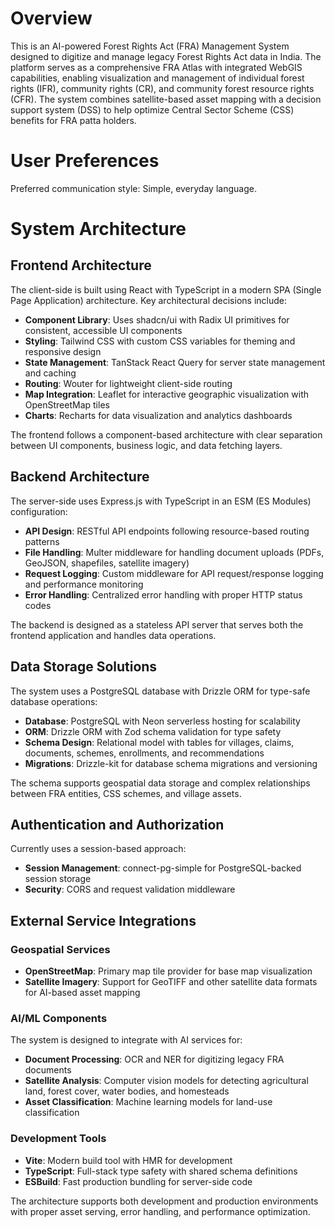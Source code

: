 # Overview

This is an AI-powered Forest Rights Act (FRA) Management System designed to digitize and manage legacy Forest Rights Act data in India. The platform serves as a comprehensive FRA Atlas with integrated WebGIS capabilities, enabling visualization and management of individual forest rights (IFR), community rights (CR), and community forest resource rights (CFR). The system combines satellite-based asset mapping with a decision support system (DSS) to help optimize Central Sector Scheme (CSS) benefits for FRA patta holders.

# User Preferences

Preferred communication style: Simple, everyday language.

# System Architecture

## Frontend Architecture
The client-side is built using React with TypeScript in a modern SPA (Single Page Application) architecture. Key architectural decisions include:

- **Component Library**: Uses shadcn/ui with Radix UI primitives for consistent, accessible UI components
- **Styling**: Tailwind CSS with custom CSS variables for theming and responsive design
- **State Management**: TanStack React Query for server state management and caching
- **Routing**: Wouter for lightweight client-side routing
- **Map Integration**: Leaflet for interactive geographic visualization with OpenStreetMap tiles
- **Charts**: Recharts for data visualization and analytics dashboards

The frontend follows a component-based architecture with clear separation between UI components, business logic, and data fetching layers.

## Backend Architecture
The server-side uses Express.js with TypeScript in an ESM (ES Modules) configuration:

- **API Design**: RESTful API endpoints following resource-based routing patterns
- **File Handling**: Multer middleware for handling document uploads (PDFs, GeoJSON, shapefiles, satellite imagery)
- **Request Logging**: Custom middleware for API request/response logging and performance monitoring
- **Error Handling**: Centralized error handling with proper HTTP status codes

The backend is designed as a stateless API server that serves both the frontend application and handles data operations.

## Data Storage Solutions
The system uses a PostgreSQL database with Drizzle ORM for type-safe database operations:

- **Database**: PostgreSQL with Neon serverless hosting for scalability
- **ORM**: Drizzle ORM with Zod schema validation for type safety
- **Schema Design**: Relational model with tables for villages, claims, documents, schemes, enrollments, and recommendations
- **Migrations**: Drizzle-kit for database schema migrations and versioning

The schema supports geospatial data storage and complex relationships between FRA entities, CSS schemes, and village assets.

## Authentication and Authorization
Currently uses a session-based approach:
- **Session Management**: connect-pg-simple for PostgreSQL-backed session storage
- **Security**: CORS and request validation middleware

## External Service Integrations

### Geospatial Services
- **OpenStreetMap**: Primary map tile provider for base map visualization
- **Satellite Imagery**: Support for GeoTIFF and other satellite data formats for AI-based asset mapping

### AI/ML Components
The system is designed to integrate with AI services for:
- **Document Processing**: OCR and NER for digitizing legacy FRA documents
- **Satellite Analysis**: Computer vision models for detecting agricultural land, forest cover, water bodies, and homesteads
- **Asset Classification**: Machine learning models for land-use classification

### Development Tools
- **Vite**: Modern build tool with HMR for development
- **TypeScript**: Full-stack type safety with shared schema definitions
- **ESBuild**: Fast production bundling for server-side code

The architecture supports both development and production environments with proper asset serving, error handling, and performance optimization.